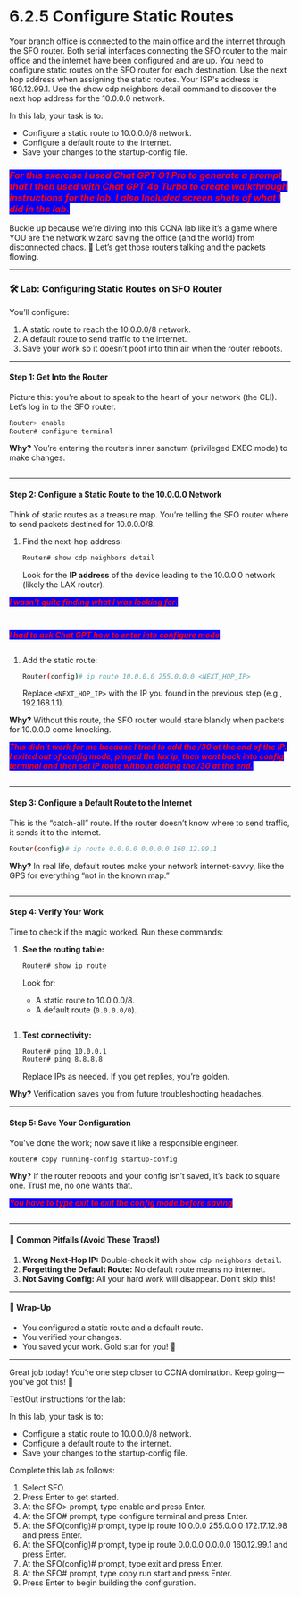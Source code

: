 # 6.2.5 Configure Static Routes

Your branch office is connected to the main office and the internet through the SFO router. Both serial interfaces connecting the SFO router to the main office and the internet have been configured and are up. You need to configure static routes on the SFO router for each destination. Use the next hop address when assigning the static routes. Your ISP's address is 160.12.99.1. Use the show cdp neighbors detail command to discover the next hop address for the 10.0.0.0 network.

In this lab, your task is to:

* Configure a static route to 10.0.0.0/8 network.
* Configure a default route to the internet.
* Save your changes to the startup-config file.

### _<mark style="color:red;background-color:blue;">**For this exercise I used Chat GPT O1 Pro to generate a prompt that I then used with Chat GPT 4o Turbo to create walkthrough instructions for the lab. I also Included screen shots of what I did in the lab.**</mark>_ 

Buckle up because we’re diving into this CCNA lab like it’s a game where YOU are the network wizard saving the office (and the world) from disconnected chaos. 🚀 Let’s get those routers talking and the packets flowing.

***

### 🛠️ Lab: Configuring Static Routes on SFO Router

You’ll configure:

1. A static route to reach the 10.0.0.0/8 network.
2. A default route to send traffic to the internet.
3. Save your work so it doesn’t poof into thin air when the router reboots.

***

#### **Step 1: Get Into the Router**

Picture this: you’re about to speak to the heart of your network (the CLI). Let’s log in to the SFO router.

```bash
Router> enable
Router# configure terminal
```

**Why?** You’re entering the router’s inner sanctum (privileged EXEC mode) to make changes.

<figure><img src="../.gitbook/assets/image (23) (1).png" alt=""><figcaption></figcaption></figure>

***

#### **Step 2: Configure a Static Route to the 10.0.0.0 Network**

Think of static routes as a treasure map. You’re telling the SFO router where to send packets destined for 10.0.0.0/8.

1.  Find the next-hop address:

    ```bash
    Router# show cdp neighbors detail
    ```

    Look for the **IP address** of the device leading to the 10.0.0.0 network (likely the LAX router).

_<mark style="color:red;background-color:blue;">**I wasn't quite finding what I was looking for:**</mark>_

<figure><img src="../.gitbook/assets/image (24) (1).png" alt=""><figcaption></figcaption></figure>

<figure><img src="../.gitbook/assets/image (25) (1).png" alt=""><figcaption></figcaption></figure>

_<mark style="color:red;background-color:blue;">**I had to ask Chat GPT how to enter into configure mode**</mark>_

<figure><img src="../.gitbook/assets/image (26) (1).png" alt=""><figcaption></figcaption></figure>

1.  Add the static route:

    ```bash
    Router(config)# ip route 10.0.0.0 255.0.0.0 <NEXT_HOP_IP>
    ```

    Replace `<NEXT_HOP_IP>` with the IP you found in the previous step (e.g., 192.168.1.1).

**Why?** Without this route, the SFO router would stare blankly when packets for 10.0.0.0 come knocking.

_<mark style="color:red;background-color:blue;">**This didn't work for me because I tried to add the /30 at the end of the IP. I exited out of config mode, pinged the lax ip, then went back into config terminal and then set IP route without adding the /30 at the end.**</mark>_&#x20;

<figure><img src="../.gitbook/assets/image (27) (1).png" alt=""><figcaption></figcaption></figure>

***

#### **Step 3: Configure a Default Route to the Internet**

This is the “catch-all” route. If the router doesn’t know where to send traffic, it sends it to the internet.

```bash
Router(config)# ip route 0.0.0.0 0.0.0.0 160.12.99.1
```

**Why?** In real life, default routes make your network internet-savvy, like the GPS for everything “not in the known map.”

<figure><img src="../.gitbook/assets/image (28) (1).png" alt=""><figcaption></figcaption></figure>

***

#### **Step 4: Verify Your Work**

Time to check if the magic worked. Run these commands:

1.  **See the routing table:**

    ```bash
    Router# show ip route
    ```

    Look for:

    * A static route to 10.0.0.0/8.
    * A default route (`0.0.0.0/0`).

<figure><img src="../.gitbook/assets/image (29) (1).png" alt=""><figcaption></figcaption></figure>

1.  **Test connectivity:**

    ```bash
    Router# ping 10.0.0.1
    Router# ping 8.8.8.8
    ```

    Replace IPs as needed. If you get replies, you’re golden.

**Why?** Verification saves you from future troubleshooting headaches.

***

#### **Step 5: Save Your Configuration**

You’ve done the work; now save it like a responsible engineer.

```bash
Router# copy running-config startup-config
```

**Why?** If the router reboots and your config isn’t saved, it’s back to square one. Trust me, no one wants that.

_<mark style="color:red;background-color:blue;">**You have to type exit to exit the config mode before saving**</mark>_

<figure><img src="../.gitbook/assets/image (31) (1).png" alt=""><figcaption></figcaption></figure>

***

#### 📝 **Common Pitfalls (Avoid These Traps!)**

1. **Wrong Next-Hop IP:** Double-check it with `show cdp neighbors detail`.
2. **Forgetting the Default Route:** No default route means no internet.
3. **Not Saving Config:** All your hard work will disappear. Don’t skip this!

***

#### 🎉 **Wrap-Up**

* You configured a static route and a default route.
* You verified your changes.
* You saved your work. Gold star for you! 🌟

***

Great job today! You’re one step closer to CCNA domination. Keep going—you’ve got this! 💪

TestOut instructions for the lab:

In this lab, your task is to:

* Configure a static route to 10.0.0.0/8 network.
* Configure a default route to the internet.
* Save your changes to the startup-config file.

Complete this lab as follows:

1. Select SFO.
2. Press Enter to get started.
3. At the SFO> prompt, type enable and press Enter.
4. At the SFO# prompt, type configure terminal and press Enter.
5. At the SFO(config)# prompt, type ip route 10.0.0.0 255.0.0.0 172.17.12.98 and press Enter.
6. At the SFO(config)# prompt, type ip route 0.0.0.0 0.0.0.0 160.12.99.1 and press Enter.
7. At the SFO(config)# prompt, type exit and press Enter.
8. At the SFO# prompt, type copy run start and press Enter.
9. Press Enter to begin building the configuration.
